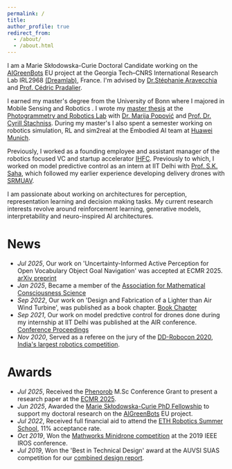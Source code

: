 ```yaml
---
permalink: /
title: 
author_profile: true
redirect_from: 
  - /about/
  - /about.html
---
```

I am a Marie Skłodowska-Curie Doctoral Candidate working on the [AIGreenBots](https://aigreenbots.eu) EU project at the Georgia Tech–CNRS International Research Lab IRL2968 [(Dreamlab)](https://dream.georgiatech-metz.fr), France. I'm advised by [Dr.Stéphanie Aravecchia](https://scholar.google.com/citations?user=tzDLDw8AAAAJ&hl=en) and [Prof. Cédric Pradalier](https://scholar.google.com/citations?user=4_1DZoYAAAAJ&hl=en). 

I earned my master's degree from the University of Bonn where I majored in Mobile Sensing and Robotics . I wrote my [master thesis](http://baj31415.github.io/files/2024bajpaimsc.pdf) at the [Photogrammetry and Robotics Lab](https://www.ipb.uni-bonn.de/index.html) with [Dr. Marija Popović](https://scholar.google.com/citations?hl=en&user=XON8iQoAAAAJ&view_op=list_works&sortby=pubdate) and [Prof. Dr. Cyrill Stachniss](https://scholar.google.com/citations?hl=en&user=8vib2lAAAAAJ&view_op=list_works&sortby=pubdate). During my master's I also spent a semester working on robotics simulation, RL and sim2real at the Embodied AI team at [Huawei Munich](https://huaweiresearchcentergermanyaustria.teamtailor.com/departments/intelligent-cloud-technologies-laboratory). 

Previously, I worked as a founding employee and assistant manager of the robotics focused VC and startup accelerator [IHFC](https://www.ihfc.co.in/). Previously to which, I worked on model predictive control as an intern at IIT Delhi with [Prof. S.K. Saha](https://scholar.google.co.in/citations?hl=en&user=9Td4hFMAAAAJ&view_op=list_works&sortby=pubdate), which followed my earlier experience developing delivery drones with [SRMUAV](https://www.youtube.com/@srmuav3921).

I am passionate about working on architectures for perception, representation learning and decision making tasks. My current research interests revolve around reinforcement learning, generative models, interpretability and neuro-inspired AI architectures. 

# News

- *Jul 2025*, Our work on 'Uncertainty-Informed Active Perception for Open Vocabulary Object Goal Navigation' was accepted at ECMR 2025. [arXiv preprint](https://arxiv.org/abs/2506.13367)
- *Jan 2025*, Became a member of the [Association for Mathematical Consciousness Science](https://amcs-community.org/) 
- *Sep 2022*, Our work on 'Design and Fabrication of a Lighter than Air Wind Turbine', was published as a book chapter. [Book Chapter](https://link.springer.com/chapter/10.1007/978-981-16-8274-2_3)
- *Sep 2021*, Our work on model predctive control for drones done during my internship at IIT Delhi was published at the AIR conference. [Conference Proceedings](https://dl.acm.org/doi/abs/10.1145/3478586.3478604)
- *Nov 2020*, Served as a referee on the jury of the [DD-Robocon 2020](https://diamond.iitd.ac.in/event-dd-robocon.php), [India's largest robotics competition](https://ddrobocon.iitd.ac.in/).

# Awards

- *Jul 2025*, Received the [Phenorob](https://www.phenorob.de/index.html) M.Sc Conference Grant to present a research paper at the [ECMR 2025](https://ecmr2025.dei.unipd.it).
- *Jun 2025*, Awarded the [Marie Skłodowska-Curie PhD Fellowship](https://marie-sklodowska-curie-actions.ec.europa.eu/about-msca) to support my doctoral research on the [AIGreenBots](https://aigreenbots.eu) EU project.
- *Jul 2022*, Received full financial aid to attend the [ETH Robotics Summer School](https://robotics-summerschool.ethz.ch/), 11% acceptance rate.
- *Oct 2019*, Won the [Mathworks Minidrone competition](https://www.mathworks.com/academia/students/competitions/minidrones/winners.html#IROS2019) at the 2019 IEEE IROS conference.
- *Jul 2019*, Won the 'Best in Technical Design' award at the AUVSI SUAS competition for our [combined design report](http://baj31415.github.io/files/2019srmuavCDR.pdf).

